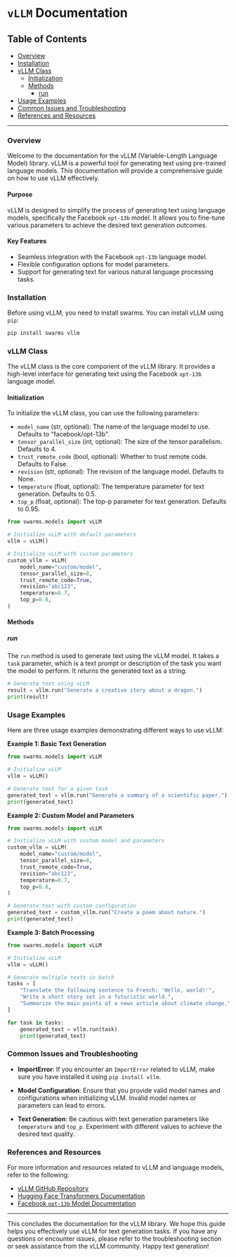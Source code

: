 # `vLLM` Documentation

## Table of Contents
- [Overview](#overview)
- [Installation](#installation)
- [vLLM Class](#vllm-class)
  - [Initialization](#initialization)
  - [Methods](#methods)
    - [run](#run)
- [Usage Examples](#usage-examples)
- [Common Issues and Troubleshooting](#common-issues-and-troubleshooting)
- [References and Resources](#references-and-resources)

---

### Overview <a name="overview"></a>

Welcome to the documentation for the vLLM (Variable-Length Language Model) library. vLLM is a powerful tool for generating text using pre-trained language models. This documentation will provide a comprehensive guide on how to use vLLM effectively.

#### Purpose

vLLM is designed to simplify the process of generating text using language models, specifically the Facebook `opt-13b` model. It allows you to fine-tune various parameters to achieve the desired text generation outcomes.

#### Key Features

- Seamless integration with the Facebook `opt-13b` language model.
- Flexible configuration options for model parameters.
- Support for generating text for various natural language processing tasks.

### Installation <a name="installation"></a>

Before using vLLM, you need to install swarms. You can install vLLM using `pip`:

```bash
pip install swarms vllm
```

### vLLM Class <a name="vllm-class"></a>

The vLLM class is the core component of the vLLM library. It provides a high-level interface for generating text using the Facebook `opt-13b` language model.

#### Initialization <a name="initialization"></a>

To initialize the vLLM class, you can use the following parameters:

- `model_name` (str, optional): The name of the language model to use. Defaults to "facebook/opt-13b".
- `tensor_parallel_size` (int, optional): The size of the tensor parallelism. Defaults to 4.
- `trust_remote_code` (bool, optional): Whether to trust remote code. Defaults to False.
- `revision` (str, optional): The revision of the language model. Defaults to None.
- `temperature` (float, optional): The temperature parameter for text generation. Defaults to 0.5.
- `top_p` (float, optional): The top-p parameter for text generation. Defaults to 0.95.

```python
from swarms.models import vLLM

# Initialize vLLM with default parameters
vllm = vLLM()

# Initialize vLLM with custom parameters
custom_vllm = vLLM(
    model_name="custom/model",
    tensor_parallel_size=8,
    trust_remote_code=True,
    revision="abc123",
    temperature=0.7,
    top_p=0.8,
)
```

#### Methods <a name="methods"></a>

##### run <a name="run"></a>

The `run` method is used to generate text using the vLLM model. It takes a `task` parameter, which is a text prompt or description of the task you want the model to perform. It returns the generated text as a string.

```python
# Generate text using vLLM
result = vllm.run("Generate a creative story about a dragon.")
print(result)
```

### Usage Examples <a name="usage-examples"></a>

Here are three usage examples demonstrating different ways to use vLLM:

**Example 1: Basic Text Generation**

```python
from swarms.models import vLLM

# Initialize vLLM
vllm = vLLM()

# Generate text for a given task
generated_text = vllm.run("Generate a summary of a scientific paper.")
print(generated_text)
```

**Example 2: Custom Model and Parameters**

```python
from swarms.models import vLLM

# Initialize vLLM with custom model and parameters
custom_vllm = vLLM(
    model_name="custom/model",
    tensor_parallel_size=8,
    trust_remote_code=True,
    revision="abc123",
    temperature=0.7,
    top_p=0.8,
)

# Generate text with custom configuration
generated_text = custom_vllm.run("Create a poem about nature.")
print(generated_text)
```

**Example 3: Batch Processing**

```python
from swarms.models import vLLM

# Initialize vLLM
vllm = vLLM()

# Generate multiple texts in batch
tasks = [
    "Translate the following sentence to French: 'Hello, world!'",
    "Write a short story set in a futuristic world.",
    "Summarize the main points of a news article about climate change.",
]

for task in tasks:
    generated_text = vllm.run(task)
    print(generated_text)
```

### Common Issues and Troubleshooting <a name="common-issues-and-troubleshooting"></a>

- **ImportError**: If you encounter an `ImportError` related to vLLM, make sure you have installed it using `pip install vllm`.

- **Model Configuration**: Ensure that you provide valid model names and configurations when initializing vLLM. Invalid model names or parameters can lead to errors.

- **Text Generation**: Be cautious with text generation parameters like `temperature` and `top_p`. Experiment with different values to achieve the desired text quality.

### References and Resources <a name="references-and-resources"></a>

For more information and resources related to vLLM and language models, refer to the following:

- [vLLM GitHub Repository](https://github.com/vllm/vllm)
- [Hugging Face Transformers Documentation](https://huggingface.co/transformers/)
- [Facebook `opt-13b` Model Documentation](https://huggingface.co/facebook/opt-13b)

---

This concludes the documentation for the vLLM library. We hope this guide helps you effectively use vLLM for text generation tasks. If you have any questions or encounter issues, please refer to the troubleshooting section or seek assistance from the vLLM community. Happy text generation!